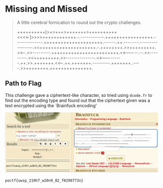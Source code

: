 # Missing and Missed

> <p>A little cerebral fornication to round out the crypto challenges. </p>
> <p>++++++++++[>+>+++>+++++++>++++++++++<<<<-]>>>>++++++++++++.-.------------.+++++++++++++++++.--------------.+++++++++++++++++++++.------.++.----.---.-----------------.<<++++++++++++++++++++.-.++++++++.>>+++++++++.<<--.>>---------.++++++++++++++++++++++++.<<-----.--.>>---------.<<+++++++++.>>---------------.<<---------.++.>>.+++++++.<<--.++.+++++++.---------.+++++++..----.>>++++++++.+++++++++++++++.</p>

## Path to Flag

This challenge gave a ciphertext-like character, so tried using `dcode.fr` to find out the encoding type and found out that the ciphertext given was a text encrypted using the `Brainfuck encoding'

<img src="attachments/flag.png">

`poctf{uwsp_219h7_w20n9_02_f0290773n}`